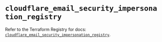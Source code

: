 # `cloudflare_email_security_impersonation_registry`

Refer to the Terraform Registry for docs: [`cloudflare_email_security_impersonation_registry`](https://registry.terraform.io/providers/cloudflare/cloudflare/5.4.0/docs/resources/email_security_impersonation_registry).
